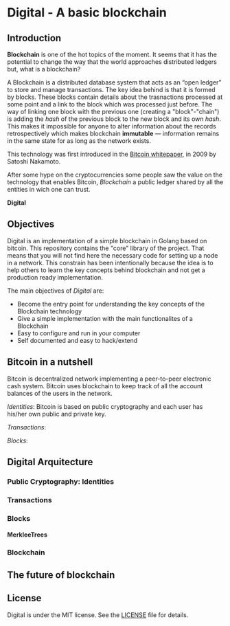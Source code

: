# Digital - A basic blockchain


## Introduction
**Blockchain** is one of the hot topics of the moment. It seems that it has the potential to change the way that the world approaches distributed ledgers but, what is a blockchain?

A Blockchain is a distributed database system that acts as an “open ledger” to store and manage transactions. The key idea behind is that it is formed by blocks. These blocks contain details about the trasnactions processed at some point and a link to the block which was processed just before. The way of linking one block with the previous one (creating a "block"-"chain") is adding the *hash* of the previous block to the new block and its own *hash*. This makes it impossible for anyone to alter information about the records retrospectively which makes blockchain **immutable** — information remains in the same state for as long as the network exists.

This technology was first introduced in the [Bitcoin whitepaper](https://bitcoin.org/bitcoin.pdf), in 2009 by Satoshi Nakamoto.

After some hype on the cryptocurrencies some people saw the value on the technology that enables Bitcoin,  *Blockchain* a public ledger shared by all the entities in wich one can trust.

**Digital**

## Objectives
Digital is an implementation of a simple blockchain in Golang based on bitcoin. This repository contains the "core" library of the project. That means that you will not find here the necessary code for setting up a node in a network. This constrain has been intentionally because the idea is to help others to learn the key concepts behind blockchain and not get a production ready implementation.

The main objectives of *Digital* are:
- Become the entry point for understanding the key concepts of the Blockchain technology
- Give a simple implementation with the main functionalites of a Blockchain
- Easy to configure and run in your computer
- Self documented and easy  to hack/extend

## Bitcoin in a nutshell
Bitcoin is decentralized network implementing a peer-to-peer electronic cash system. Bitcoin uses blockchain to keep track of all the account balances of the users in the network. 

*Identities*: Bitcoin is based on public cryptography and each user has his/her own public and private key.

*Transactions*:

*Blocks*:



## Digital Arquitecture

### Public Cryptography: Identities

### Transactions

### Blocks

#### MerkleeTrees

### Blockchain





## The future of blockchain

## License

Digital is under the MIT license. See the [LICENSE](https://github.com/jomsdev/digital/blob/master/LICENSE) file for details.
